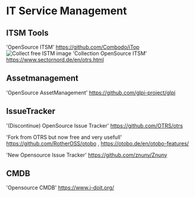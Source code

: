 # IT Service Management
## ITSM Tools
'OpenSource ITSM' https://github.com/Combodo/iTop
![Collect free ISTM image](https://www.sectornord.de/files/Otter-Alliance/Sector%20Nord/Sector-Nord-AG-Znuny-ITSM-Connector-2021.png)
'Collection OpenSource ITSM' https://www.sectornord.de/en/otrs.html
## Assetmanagement
'OpenSource AssetManagement' https://github.com/glpi-project/glpi
## IssueTracker
'(Discontinue) OpenSource Issue Tracker' https://github.com/OTRS/otrs

'Fork from OTRS but now free and very usefull' https://github.com/RotherOSS/otobo , https://otobo.de/en/otobo-features/

'New Opensource Issue Tracker' https://github.com/znuny/Znuny
## CMDB
'Opensource CMDB' https://www.i-doit.org/
